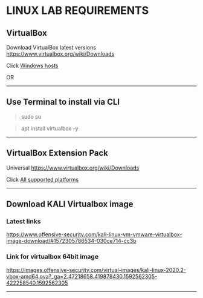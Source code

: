 # LINUX LAB REQUIREMENTS


## VirtualBox


Download VirtualBox latest versions 
https://www.virtualbox.org/wiki/Downloads

Click [Windows hosts](https://download.virtualbox.org/virtualbox/6.1.10/VirtualBox-6.1.10-138449-Win.exe)

OR

-------------------

## Use Terminal to install via CLI 

   > sudo su
   
   > apt install virtualbox -y

-------------------------------

## VirtualBox Extension Pack

Universal
https://www.virtualbox.org/wiki/Downloads

Click [All supported platforms](https://download.virtualbox.org/virtualbox/6.1.10/Oracle_VM_VirtualBox_Extension_Pack-6.1.10.vbox-extpack)

-------------------------

## Download KALI Virtualbox image
### Latest links
https://www.offensive-security.com/kali-linux-vm-vmware-virtualbox-image-download/#1572305786534-030ce714-cc3b

### Link for virtualbox 64bit image
https://images.offensive-security.com/virtual-images/kali-linux-2020.2-vbox-amd64.ova?_ga=2.47218658.419878430.1592562305-422258540.1592562305

------------------------------
